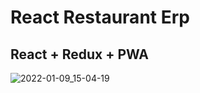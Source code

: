 # React Restaurant Erp

## React + Redux + PWA

![2022-01-09_15-04-19](https://user-images.githubusercontent.com/38612699/148676059-0165e965-e295-41c1-8017-bc4df8a8d286.png)
